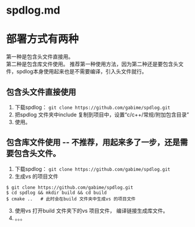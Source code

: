 # spdlog.md  

# 部署方式有两种  
第一种是包含头文件直接用。  
第二种是包含库文件使用。
推荐第一种使用方法，因为第二种还是要包含头文件，spdlog本身使用起来也是不需要编译，引入头文件就行。  


## 包含头文件直接使用
1. 下载spdlog： `git clone https://github.com/gabime/spdlog.git`
2. 把spdlog 文件夹中include 复制到项目中，设置“c/c++/常规/附加包含目录”
3. 使用。

## 包含库文件使用  -- 不推荐，用起来多了一步，还是需要包含头文件。  
1. 下载spdlog： `git clone https://github.com/gabime/spdlog.git`
2. 生成vs 的项目文件  
```shell
$ git clone https://github.com/gabime/spdlog.git
$ cd spdlog && mkdir build && cd build
$ cmake ..   # 此时会在build 文件夹中生成vs 的项目文件
```
3. 使用vs 打开build 文件夹下的vs 项目文件， 编译链接生成库文件。  
4. 。。。











